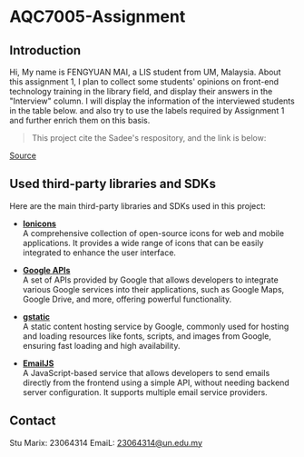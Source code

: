 # AQC7005-Assignment

## Introduction

Hi, My name is FENGYUAN MAI, a LIS student from UM, Malaysia. About this assignment 1, I plan to collect some students' opinions on front-end technology training in the library field, and display their answers in the "Interview" column. I will display the information of the interviewed students in the table below. and also try to use the labels required by Assignment 1 and further enrich them on this basis.

> This project cite the Sadee's respository, and the link is below:

[Source](https://github.com/codewithsadee/vcard-personal-portfolio.git)

## Used third-party libraries and SDKs
Here are the main third-party libraries and SDKs used in this project:

- **[Ionicons](https://ionicframework.com/docs/icons)**  
  A comprehensive collection of open-source icons for web and mobile applications. It provides a wide range of icons that can be easily integrated to enhance the user interface.

- **[Google APIs](https://developers.google.com/)**  
  A set of APIs provided by Google that allows developers to integrate various Google services into their applications, such as Google Maps, Google Drive, and more, offering powerful functionality.

- **[gstatic](https://www.gstatic.com/)**  
  A static content hosting service by Google, commonly used for hosting and loading resources like fonts, scripts, and images from Google, ensuring fast loading and high availability.

- **[EmailJS](https://www.emailjs.com/)**  
  A JavaScript-based service that allows developers to send emails directly from the frontend using a simple API, without needing backend server configuration. It supports multiple email service providers.


## Contact
Stu Marix: 23064314
EmaiL: 23064314@un.edu.my
